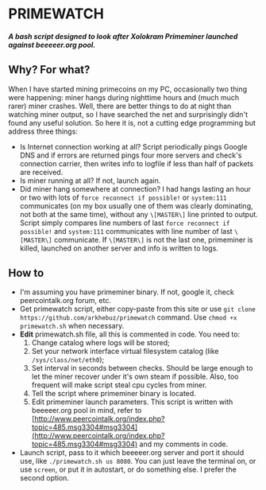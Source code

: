 # PRIMEWATCH
#### *A bash script designed to look after Xolokram Primeminer launched against beeeeer.org pool.* 

## Why? For what?

When I have started mining primecoins on my PC, occasionally two thing were happening: miner hangs during nighttime hours and (much much rarer) miner crashes. Well, there are better things to do at night than watching miner output, so I have searched the net and surprisingly didn't found any useful solution. So here it is, not a cutting edge programming but address three things:
* Is Internet connection working at all? Script periodically pings Google DNS and if errors are returned pings four more servers and check's connection carrier, then writes info to logfile if less than half of packets are received.
* Is miner running at all? If not, launch again.
* Did miner hang somewhere at connection? I had hangs lasting an hour or two with lots of `force reconnect if possible!` or `system:111` communicates (on my box usually one of them was clearly dominating, not both at the same time), without any `\[MASTER\]` line printed to output. Script simply compares line numbers of last `force reconnect if possible!` and `system:111` communicates with line number of last `\[MASTER\]` communicate. If `\[MASTER\]` is not the last one, primeminer is killed, launched on another server and info is written to logs.

## How to
* I'm assuming you have primeminer binary. If not, google it, check peercointalk.org forum, etc.
* Get primewatch script, either copy-paste from this site or use `git clone https://github.com/arkhebuz/primewatch` command. Use `chmod +x primewatch.sh` when necessary.
* **Edit** primewatch.sh file, all this is commented in code. You need to:
  1. Change catalog where logs will be stored;
  2. Set your network interface virtual filesystem catalog (like `/sys/class/net/eth0`);
  3. Set interval in seconds between checks. Should be large enough to let the miner recover under it's own steam if possible. Also, too frequent will make script steal cpu cycles from miner.
  4. Tell the script where primeminer binary is located.
  5. Edit primeminer launch parameters. This script is written with beeeeer.org pool in mind, refer to [http://www.peercointalk.org/index.php?topic=485.msg3304#msg3304](http://www.peercointalk.org/index.php?topic=485.msg3304#msg3304) and my comments in code.
* Launch script, pass to it which beeeeer.org server and port it should use, like `./primewatch.sh us 8080`. You can just leave the terminal on, or use `screen`, or put it in autostart, or do something else. I prefer the second option.

